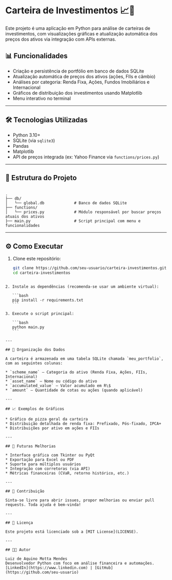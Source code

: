 # Carteira de Investimentos 📈💼

Este projeto é uma aplicação em Python para análise de carteiras de investimentos, com visualizações gráficas e atualização automática dos preços dos ativos via integração com APIs externas.

## 📊 Funcionalidades

- Criação e persistência de portfólio em banco de dados SQLite
- Atualização automática de preços dos ativos (ações, FIIs e câmbio)
- Análises por categoria: Renda Fixa, Ações, Fundos Imobiliários e Internacional
- Gráficos de distribuição dos investimentos usando Matplotlib
- Menu interativo no terminal

---

## 🛠️ Tecnologias Utilizadas

- Python 3.10+
- SQLite (via `sqlite3`)
- Pandas
- Matplotlib
- API de preços integrada (ex: Yahoo Finance via `functions/prices.py`)

---

## 📁 Estrutura do Projeto

```

.
├── db/
│   └── global.db             # Banco de dados SQLite
├── functions/
│   └── prices.py             # Módulo responsável por buscar preços atuais dos ativos
├── main.py                   # Script principal com menu e funcionalidades

````

---

## ⚙️ Como Executar

1. Clone este repositório:
   ```bash
   git clone https://github.com/seu-usuario/carteira-investimentos.git
   cd carteira-investimentos
````

2. Instale as dependências (recomenda-se usar um ambiente virtual):

   ```bash
   pip install -r requirements.txt
   ```

3. Execute o script principal:

   ```bash
   python main.py
   ```

---

## 🧠 Organização dos Dados

A carteira é armazenada em uma tabela SQLite chamada `meu_portfolio`, com as seguintes colunas:

* `scheme_name` — Categoria do ativo (Renda Fixa, Ações, FIIs, Internacional)
* `asset_name` — Nome ou código do ativo
* `accumulated_value` — Valor acumulado em R\$
* `amount` — Quantidade de cotas ou ações (quando aplicável)

---

## 📈 Exemplos de Gráficos

* Gráfico de pizza geral da carteira
* Distribuição detalhada de renda fixa: Prefixado, Pós-fixado, IPCA+
* Distribuições por ativo em ações e FIIs

---

## 🚧 Futuras Melhorias

* Interface gráfica com Tkinter ou PyQt
* Exportação para Excel ou PDF
* Suporte para múltiplos usuários
* Integração com corretoras (via API)
* Métricas financeiras (CVaR, retorno histórico, etc.)

---

## 🤝 Contribuição

Sinta-se livre para abrir issues, propor melhorias ou enviar pull requests. Toda ajuda é bem-vinda!

---

## 📜 Licença

Este projeto está licenciado sob a [MIT License](LICENSE).

---

## 👨‍💻 Autor

Luiz de Aquino Motta Mendes
Desenvolvedor Python com foco em análise financeira e automações.
[LinkedIn](https://www.linkedin.com) | [GitHub](https://github.com/seu-usuario)